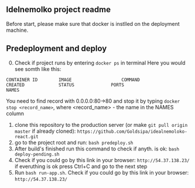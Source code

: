 ## Idelnemolko project readme

Before start, please make sure that docker is instlled on the deployment machine.

## Predeployment and deploy
0. Check if project runs by entering `docker ps` in terminal
  Here you would see somth like this:
  
  `CONTAINER ID        IMAGE                   COMMAND                  CREATED             STATUS              PORTS                     NAMES
`

You need to find record with 0.0.0.0:80->80 and stop it by typing `docker stop <record_name>`, where <record_name> - the name in the NAMES column
1. clone this repository to the production server (or make `git pull origin master` if already cloned):
  `https://github.com/Goldsipa/idealnemoloko-react.git`
2. go to the project root and run:
  `bash predeploy.sh`
3. After build's finished run this command to check if anyth. is ok:
  `bash deploy-pending.sh`
4. Check if you could go by this link in your browser: `http://54.37.138.23/`
  if everuthing is ok press Ctrl+C and go to the next step
5. Run `bash run-app.sh`.
  Check if you could go by this link in your browser: `http://54.37.138.23/`
